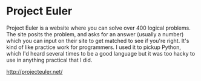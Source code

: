 Project Euler
=============

Project Euler is a website where you can solve over 400 logical problems. The site posits the problem, and asks for an answer (usually a number) which you can input on their site to get matched to see if you're right. It's kind of like practice work for programmers. I used it to pickup Python, which I'd heard several times to be a good language but it was too hacky to use in anything practical that I did.

http://projecteuler.net/